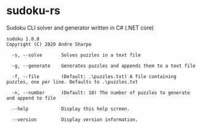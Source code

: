 # sudoku-rs
Sudoku CLI solver and generator written in C# (.NET core)

````
sudoku 1.0.0
Copyright (C) 2020 Andre Sharpe

  -s, --solve       Solves puzzles in a text file

  -g, --generate    Generates puzzles and appends them to a text file

  -f, --file        (Default: .\puzzles.txt) A file containing puzzles, one per line. Defaults to .\puzzles.txt

  -n, --number      (Default: 10) The number of puzzles to generate and append to file

  --help            Display this help screen.

  --version         Display version information.
  ````
